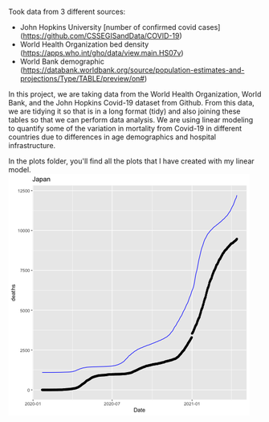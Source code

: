 Took data from 3 different sources: <br>
- John Hopkins University [number of confirmed covid cases] (https://github.com/CSSEGISandData/COVID-19)
- World Health Organization bed density (https://apps.who.int/gho/data/view.main.HS07v)
- World Bank demographic (https://databank.worldbank.org/source/population-estimates-and-projections/Type/TABLE/preview/on#)


In this project, we are taking data from the World Health Organization, World Bank, and the John Hopkins Covid-19 dataset from Github. From this data, we are tidying it so that is in a long format (tidy) and also joining these tables so that we can perform data analysis. We are using linear modeling to quantify some of the variation in mortality from Covid-19 in different countries due to differences in age demographics and hospital infrastructure. 

In the plots folder, you'll find all the plots that I have created with my linear model.
![Japan linear model plot](https://github.com/naokishami/Classwork/blob/dc745033fcc43577f4d082bfd2687c3e459f5d69/375%20-%20Data%20Science/Covid/plots/Japan.png)
